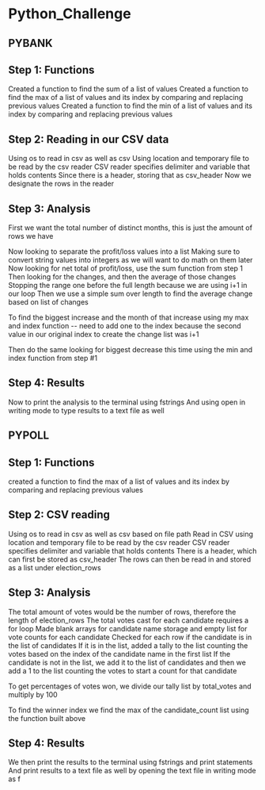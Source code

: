 # Python_Challenge
## PYBANK
## Step 1: Functions
Created a function to find the sum of a list of values
Created a function to find the max of a list of values and its index by comparing and replacing previous values
Created a function to find the min of a list of values and its index by comparing and replacing previous values
## Step 2: Reading in our CSV data
Using os to read in csv as well as csv
Using location and temporary file to be read by the csv reader
CSV reader specifies delimiter and variable that holds contents
Since there is a header, storing that as csv_header
Now we designate the rows in the reader
## Step 3: Analysis
First we want the total number of distinct months, this is just the amount of rows we have

Now looking to separate the profit/loss values into a list
Making sure to convert string values into integers as we will want to do math on them later
Now looking for net total of profit/loss, use the sum function from step 1
Then looking for the changes, and then the average of those changes
Stopping the range one before the full length because we are using i+1 in our loop
Then we use a simple sum over length to find the average change based on list of changes

To find the biggest increase and the month of that increase using my max and index function -- need to add one to the index because the second value in our original index to create the change list was i+1

Then do the same looking for biggest decrease this time using the min and index function from step #1
## Step 4: Results
Now to print the analysis to the terminal using fstrings
And using open in writing mode to type results to a text file as well

## PYPOLL
## Step 1: Functions
created a function to find the max of a list of values and its index by comparing and replacing previous values
## Step 2: CSV reading
Using os to read in csv as well as csv based on file path
Read in CSV using location and temporary file to be read by the csv reader
CSV reader specifies delimiter and variable that holds contents
There is a header, which can first be stored as csv_header
The rows can then be read in and stored as a list under election_rows
## Step 3: Analysis
The total amount of votes would be the number of rows, therefore the length of election_rows
The total votes cast for each candidate requires a for loop
Made blank arrays for candidate name storage and empty list for vote counts for each candidate
Checked for each row if the candidate is in the list of candidates
    If it is in the list, added a tally to the list counting the votes based on the index of the candidate name in the first list
    If the candidate is not in the list, we add it to the list of candidates and then we add a 1 to the list counting the votes to start a count for that candidate

To get percentages of votes won, we divide our tally list by total_votes and multiply by 100

To find the winner index we find the max of the candidate_count list using the function built above 
## Step 4: Results
We then print the results to the terminal using fstrings and print statements
And print results to a text file as well by opening the text file in writing mode as f










